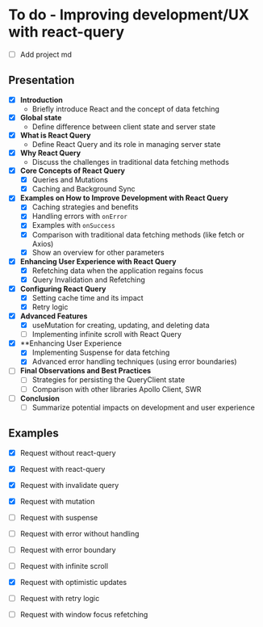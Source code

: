 # To do - Improving development/UX with react-query

- [ ] Add project md

## Presentation

- [x] **Introduction**
    - Briefly introduce React and the concept of data fetching
- [x] **Global state**
    - Define difference between client state and server state
- [x] **What is React Query**
    - Define React Query and its role in managing server state
- [x] **Why React Query**
    - Discuss the challenges in traditional data fetching methods
- [x] **Core Concepts of React Query**
    - [x] Queries and Mutations
    - [x] Caching and Background Sync
- [x] **Examples on How to Improve Development with React Query**
    - [x] Caching strategies and benefits
    - [x] Handling errors with `onError`
    - [x] Examples with `onSuccess`
    - [x] Comparison with traditional data fetching methods (like fetch or Axios)
    - [x] Show an overview for other parameters
- [x] **Enhancing User Experience with React Query**
    - [x] Refetching data when the application regains focus
    - [x] Query Invalidation and Refetching
- [x] **Configuring React Query**
    - [x] Setting cache time and its impact
    - [x] Retry logic
- [x] **Advanced Features**
    - [x] useMutation for creating, updating, and deleting data
    - [ ] Implementing infinite scroll with React Query
- [x] **Enhancing User Experience
    - [x] Implementing Suspense for data fetching
    - [x] Advanced error handling techniques (using error boundaries)
- [ ] **Final Observations and Best Practices**
    - [ ] Strategies for persisting the QueryClient state
    - [ ] Comparison with other libraries Apollo Client, SWR
- [ ] **Conclusion**
    - [ ] Summarize potential impacts on development and user experience

## Examples

- [x] Request without react-query
- [x] Request with react-query
- [x] Request with invalidate query
- [x] Request with mutation
- [ ] Request with suspense
- [ ] Request with error without handling
- [ ] Request with error boundary
- [ ] Request with infinite scroll
- [x] Request with optimistic updates
- [ ] Request with retry logic
- [ ] Request with window focus refetching



